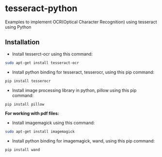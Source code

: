 # tesseract-python

Examples to implement OCR(Optical Character Recognition) using tesseract using Python

## Installation

-   Install tesserct-ocr using this command:

```sh
sudo apt-get install tesseract-ocr
```

-   Install python binding for tesseract, tesserocr, using this pip command:

```sh
pip install tesserocr
```

-   Install image processing library in python, pillow using this pip command:

```sh
pip install pillow
```

**For working with pdf files:**

-   Install imagemagick using this command:

```sh
sudo apt-get install imagemagick
```

-   Install python binding for imagemagick, wand, using this pip command:

```sh
pip install wand
```
